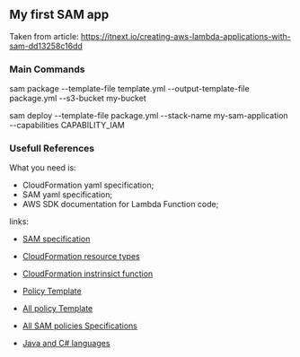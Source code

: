 
## My first SAM app
Taken from article: https://itnext.io/creating-aws-lambda-applications-with-sam-dd13258c16dd


### Main Commands

sam package --template-file template.yml --output-template-file package.yml --s3-bucket my-bucket

sam deploy --template-file package.yml --stack-name my-sam-application --capabilities CAPABILITY_IAM

### Usefull References

What you need is: 
 - CloudFormation yaml specification;
 - SAM yaml specification;
 - AWS SDK documentation for Lambda Function code;

links:
- [SAM specification](https://github.com/awslabs/serverless-application-model/blob/master/versions/2016-10-31.md)
- [CloudFormation resource types](https://docs.aws.amazon.com/AWSCloudFormation/latest/UserGuide/aws-template-resource-type-ref.html)
- [CloudFormation instrinsict function](https://docs.aws.amazon.com/AWSCloudFormation/latest/UserGuide/intrinsic-function-reference.html)

- [Policy Template](https://github.com/awslabs/serverless-application-model/blob/master/docs/policy_templates.rst)
- [All policy Template](https://github.com/awslabs/serverless-application-model/blob/develop/examples/2016-10-31/policy_templates/all_policy_templates.yaml)
- [All SAM policies Specifications](https://github.com/awslabs/serverless-application-model/blob/develop/samtranslator/policy_templates_data/policy_templates.json)
- [Java and C# languages](https://github.com/awslabs/aws-sam-cli/blob/develop/docs/advanced_usage.rst)
